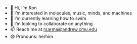 - 👋 Hi, I’m Ron
- 👀 I’m interested in molecules, music, minds, and machines
- 🌱 I’m currently learning how to swim
- 💞️ I’m looking to collaborate on anything
- 📫 Reach me at rsarma@andrew.cmu.edu
- 😄 Pronouns: he/him

<!---
paparon9/paparon9 is a ✨ special ✨ repository because its `README.md` (this file) appears on your GitHub profile.
You can click the Preview link to take a look at your changes.
--->

